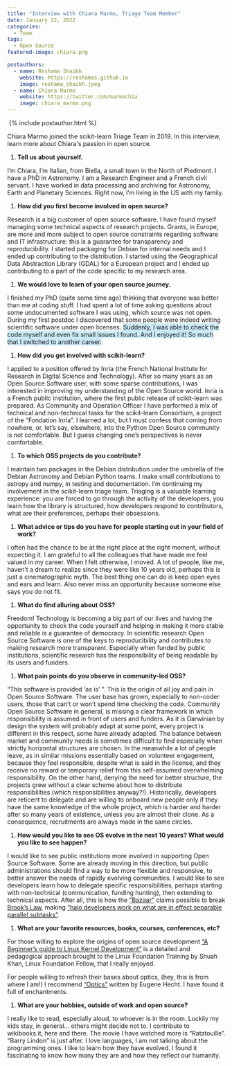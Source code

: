 ```yaml
---
title: "Interview with Chiara Marmo, Triage Team Member"
date: January 22, 2022
categories:
  - Team
tags:
  - Open Source
featured-image: chiara.png

postauthors:
  - name: Reshama Shaikh
    website: https://reshamas.github.io
    image: reshama_shaikh.jpeg 
  - name: Chiara Marmo
    website: https://twitter.com/marmochia
    image: chiara_marmo.png
---
```


<div>
  <img src="/blog/assets/images/posts_images/{{ page.featured-image }}" alt="">
  {% include postauthor.html %}
</div>

Chiara Marmo joined the scikit-learn Triage Team in 2019. In this interview, learn more about Chiara's passion in open source.

1. __Tell us about yourself.__

I’m Chiara, I’m Italian, from Biella, a small town in the North of Piedmont. I have a PhD in Astronomy. I am a Research Engineer and a French civil servant. I have worked in data processing and archiving for Astronomy, Earth and Planetary Sciences. Right now, I’m living in the US with my family.

1. __How did you first become involved in open source?__

Research is a big customer of open source software. I have found myself managing some technical aspects of research projects. Grants, in Europe, are more and more subject to open source constraints regarding software and IT infrastructure: this is a guarantee for transparency and reproducibility. I started packaging for Debian for internal needs and I ended up contributing to the distribution. I started using the Geographical Data Abstraction Library (GDAL) for a European project and I ended up contributing to a part of the code specific to my research area.

1. __We would love to learn of your open source journey.__

I finished my PhD (quite some time ago) thinking that everyone was better than me at coding stuff. I had spent a lot of time asking questions about some undocumented software I was using, which source was not open. During my first postdoc I discovered that some people were indeed writing scientific software under open licenses. <span style="background-color: #CAE9F5;">  Suddenly, I was able to check the code myself and even fix small issues I found. And I enjoyed it! So much that I switched to another career. </span>

1. __How did you get involved with scikit-learn?__

I applied to a position offered by Inria (the French National Institute for Research in Digital Science and Technology). After so many years as an Open Source Software user, with some sparse contributions, I was interested in improving my understanding of the Open Source world.
Inria is a French public institution, where the first public release of scikit-learn was prepared. As Community and Operation Officer I have performed a mix of technical and non-technical tasks for the scikit-learn Consortium, a project of the “Fondation Inria”. I learned a lot, but I must confess that coming from nowhere, or, let’s say, elsewhere, into the Python Open Source community is not comfortable. But I guess changing one’s perspectives is never comfortable.

1. __To which OSS projects do you contribute?__

I maintain two packages in the Debian distribution under the umbrella of the Debian Astronomy and Debian Python teams. I make small contributions to astropy and numpy, in testing and documentation. I’m continuing my involvement in the scikit-learn triage team. Triaging is a valuable learning experience: you are forced to go through the activity of the developers, you learn how the library is structured, how developers respond to contributors, what are their preferences, perhaps their obsessions.

1. __What advice or tips do you have for people starting out in your field of work?__

I often had the chance to be at the right place at the right moment, without expecting it. I am grateful to all the colleagues that have made me feel valued in my career. When I felt otherwise, I moved. A lot of people, like me, haven’t a dream to realize since they were like 10 years old, perhaps this is just a cinematographic myth. The best thing one can do is keep open eyes and ears and learn. Also never miss an opportunity because someone else says you do not fit.

1. __What do find alluring about OSS?__

Freedom! Technology is becoming a big part of our lives and having the opportunity to check the code yourself and helping in making it more stable and reliable is a guarantee of democracy. In scientific research Open Source Software is one of the keys to reproducibility and contributes to making research more transparent. Especially when funded by public institutions, scientific research has the responsibility of being readable by its users and funders.

1. __What pain points do you observe in community-led OSS?__

“This software is provided ‘as is’ ”. This is the origin of all joy and pain in Open Source Software. The user base has grown, especially to non-coder users, those that can’t or won’t spend time checking the code. Community Open Source Software in general, is missing a clear framework in which responsibility is assumed in front of users and funders. As it is Darwinian by design the system will probably adapt at some point, every project is different in this respect, some have already adapted. The balance between market and community needs is sometimes difficult to find especially when strictly horizontal structures are chosen. In the meanwhile a lot of people leave, as in similar missions essentially based on volunteer engagement, because they feel responsible, despite what is said in the license, and they receive no reward or temporary relief from this self-assumed overwhelming responsibility. On the other hand, denying the need for better structure, the projects grew without  a clear scheme about how to distribute responsibilities (which responsibilities anyway?!). Historically, developers are reticent to delegate and are willing to onboard new people only if they have the same knowledge of the whole project, which is harder and harder after so many years of existence, unless you are almost their clone. As a consequence, recruitments are always made in the same circles.

1. __How would you like to see OS evolve in the next 10 years?  What would you like to see happen?__

I would like to see public institutions more involved in supporting Open Source Software. Some are already moving in this direction, but public administrations should find a way to be more flexible and responsive, to better answer the needs of rapidly evolving communities.
I would like to see developers learn how to delegate specific responsibilities, perhaps starting with non-technical (communication, funding hunting), then extending to technical aspects. After all, this is how the [“Bazaar”](http://www.catb.org/~esr/writings/cathedral-bazaar/cathedral-bazaar/) claims possible to break [Brook’s Law](https://en.wikipedia.org/wiki/Brooks%27s_law), making [“halo developers work on what are in effect separable parallel subtasks”](http://www.catb.org/~esr/writings/cathedral-bazaar/cathedral-bazaar/ar01s05.html).

1. __What are your favorite resources, books, courses, conferences, etc?__

For those willing to explore the origins of open source development [“A Beginner’s guide to Linux Kernel Development”](https://training.linuxfoundation.org/training/a-beginners-guide-to-linux-kernel-development-lfd103/) is a detailed and pedagogical approach brought to the Linux Foundation Training by Shuah Khan, Linux Foundation Fellow, that I really enjoyed.

For people willing to refresh their bases about optics, (hey, this is from where I am!) I recommend [“Optics”](https://www.pearson.com/us/higher-education/program/Hecht-Optics-5th-Edition/PGM45350.html) written by Eugene Hecht. I have found it full of enchantments.

1. __What are your hobbies, outside of work and open source?__

I really like to read, especially aloud, to whoever is in the room. Luckily my kids stay, in general… others might decide not to. I contribute to wikibooks.it, here and there.
The movie I have watched more is “Ratatouille”. “Barry Lindon” is just after.
I love languages, I am not talking about the programming ones. I like to learn how they have evolved. I found it fascinating to know how many they are and how they reflect our humanity.  
